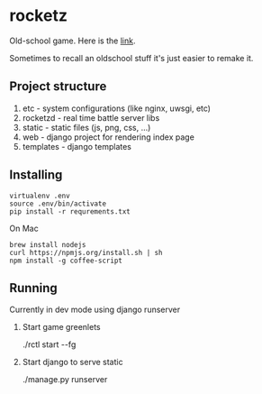 rocketz
=======

Old-school game. Here is the [link](http://www.youtube.com/watch?v=SnAIuJsBQKQ).

Sometimes to recall an oldschool stuff it's just easier to remake it.

## Project structure

1. etc - system configurations (like nginx, uwsgi, etc)
2. rocketzd - real time battle server libs
3. static - static files (js, png, css, ...)
4. web - django project for rendering index page
5. templates - django templates

## Installing

    virtualenv .env
    source .env/bin/activate
    pip install -r requrements.txt

On Mac

    brew install nodejs
    curl https://npmjs.org/install.sh | sh
    npm install -g coffee-script

## Running

Currently in dev mode using django runserver

1. Start game greenlets 
    
    ./rctl start --fg

2. Start django to serve static 
    
    ./manage.py runserver




